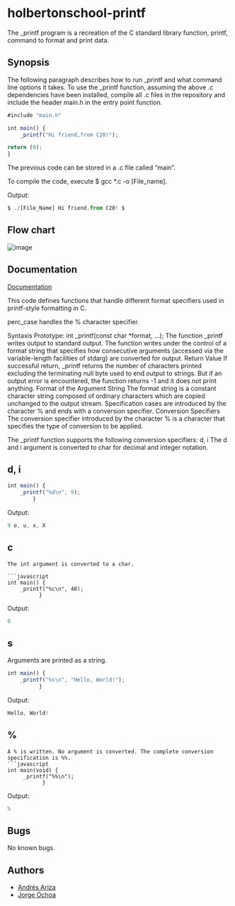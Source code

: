 
# holbertonschool-printf

The _printf program is a recreation of the C standard library function, printf, command to format and print data.


## Synopsis
The following paragraph describes how to run _printf and what command line options it takes. To use the _printf function, assuming the above .c dependencies have been installed, compile all .c files in the repository and include the header main.h in the entry point function.

```javascript
#include "main.h"

int main() {
    _printf("Hi friend,from C20!");

return (0);
}
```
The previous code can be stored in a .c file called “main”.

To compile the code, execute $ gcc *.c -o [File_name].

Output:
```javascript
$ ./[File_Name] Hi friend,from C20! $
```
## Flow chart
![image](https://user-images.githubusercontent.com/119007772/229589022-c418cffb-3c88-4d06-8566-88841d152a3c.png)


## Documentation

[Documentation](https://linktodocumentation)

This code defines functions that handle different format specifiers used in printf-style formatting in C.

perc_case handles the % character specifier.

Syntaxis Prototype: int _printf(const char *format, ...); The function _printf writes output to standard output. The function writes under the control of a format string that specifies how consecutive arguments (accessed via the variable-length facilities of stdarg) are converted for output. Return Value If successful return, _printf returns the number of characters printed excluding the terminating null byte used to end output to strings. But if an output error is encountered, the function returns -1 and it does not print anything. Format of the Argument String The format string is a constant character string composed of ordinary characters which are copied unchanged to the output stream. Specification cases are introduced by the character % and ends with a conversion specifier. Conversion Specifiers The conversion specifier introduced by the character % is a character that specifies the type of conversion to be applied.

The _printf function supports the following conversion specifiers: d, i The d and i argument is converted to char for decimal and integer notation.
## d, i
```javascript
int main() {
    _printf("%d\n", 9);
        }
```
Output:
```javascript
9 o, u, x, X
```
## c
```
The int argument is converted to a char.

```javascript
int main() {
    _printf("%c\n", 48);
          }
```
Output:
```javascript
0 
```
## s
Arguments are printed as a string.
```javascript
int main() {
    _printf("%s\n", "Hello, World!");
          }
```
Output:

```javascript
Hello, World!
```
## %
```
A % is written. No argument is converted. The complete conversion specification is %%.
```javascript
int main(void) {
     _printf("%%\n");
           }
```
Output:
```javascript
%
```


## Bugs

No known bugs.
## Authors

- [Andrés Ariza](https://www.github.com/andres-f-ariza)
- [Jorge Ochoa](https://www.github.com/goever1)
